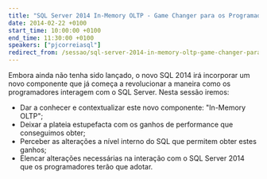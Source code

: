 ```yaml
---
title: "SQL Server 2014 In-Memory OLTP - Game Changer para os Programadores"
date: 2014-02-22 +0100
start_time: 10:00:00 +0100
end_time: 11:30:00 +0100
speakers: ["pjcorreiasql"]
redirect_from: /sessao/sql-server-2014-in-memory-oltp-game-changer-para-os-programadores/
---
```

Embora ainda não tenha sido lançado, o novo SQL 2014 irá incorporar um novo componente que já começa a revolucionar a maneira como os programadores interagem com o SQL Server. Nesta sessão iremos:

- Dar a conhecer e contextualizar este novo componente: "In-Memory OLTP";
- Deixar a plateia estupefacta com os ganhos de performance que conseguimos obter;
- Perceber as alterações a nível interno do SQL que permitem obter estes ganhos;
- Elencar alterações necessárias na interação com o SQL Server 2014 que os programadores terão que adotar.

